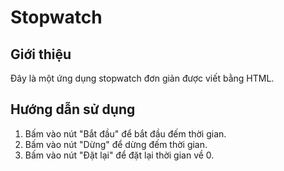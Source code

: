 # Stopwatch

## Giới thiệu
Đây là một ứng dụng stopwatch đơn giản được viết bằng HTML.

## Hướng dẫn sử dụng
1. Bấm vào nút "Bắt đầu" để bắt đầu đếm thời gian.
2. Bấm vào nút "Dừng" để dừng đếm thời gian.
3. Bấm vào nút "Đặt lại" để đặt lại thời gian về 0.

